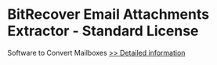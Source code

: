 # BitRecover Email Attachments Extractor - Standard License
Software to Convert Mailboxes
[>> Detailed information](https://secure.shareit.com/shareit/product.html?productid=300990520&affiliateid=200057808)